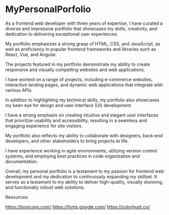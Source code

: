 # MyPersonalPorfolio
 As a frontend web developer with three years of expertise, I have curated a diverse and impressive portfolio that showcases my skills, creativity, and dedication to delivering exceptional user experiences. 

 My portfolio emphasizes a strong grasp of HTML, CSS, and JavaScript, as well as proficiency in popular frontend frameworks and libraries such as React, Vue, and Angular.

 The projects featured in my portfolio demonstrate my ability to create responsive and visually compelling websites and web applications.
 
 I have worked on a range of projects, including e-commerce websites, interactive landing pages, and dynamic web applications that integrate with various APIs.
 
 In addition to highlighting my technical skills, my portfolio also showcases my keen eye for design and user interface (UI) development.
 
 I have a strong emphasis on creating intuitive and elegant user interfaces that prioritize usability and accessibility, resulting in a seamless and engaging experience for site visitors.
 
 My portfolio also reflects my ability to collaborate with designers, back-end developers, and other stakeholders to bring projects to life.
 
 I have experience working in agile environments, utilizing version control systems, and employing best practices in code organization and documentation.
 
 Overall, my personal portfolio is a testament to my passion for frontend web development and my dedication to continuously expanding my skillset. It serves as a testament to my ability to deliver high-quality, visually stunning, and functionally robust web solutions.



Resources:

https://boxicons.com/
https://fonts.google.com/
https://colorhunt.co/